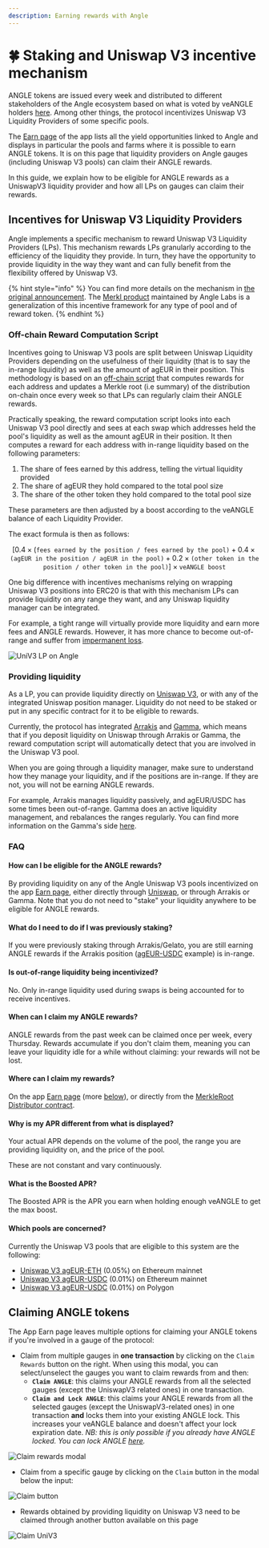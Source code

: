 ```yaml
---
description: Earning rewards with Angle
---
```


# 🍀 Staking and Uniswap V3 incentive mechanism

ANGLE tokens are issued every week and distributed to different stakeholders of the Angle ecosystem based on what is voted by veANGLE holders [here](https://app.angle.money/gauge). Among other things, the protocol incentivizes Uniswap V3 Liquidity Providers of some specific pools.

The [Earn page](https://app.angle.money/earn) of the app lists all the yield opportunities linked to Angle and displays in particular the pools and farms where it is possible to earn ANGLE tokens. It is on this page that liquidity providers on Angle gauges (including Uniswap V3 pools) can claim their ANGLE rewards.

In this guide, we explain how to be eligible for ANGLE rewards as a UniswapV3 liquidity provider and how all LPs on gauges can claim their rewards.

## Incentives for Uniswap V3 Liquidity Providers

Angle implements a specific mechanism to reward Uniswap V3 Liquidity Providers (LPs). This mechanism rewards LPs granularly according to the efficiency of the liquidity they provide. In turn, they have the opportunity to provide liquidity in the way they want and can fully benefit from the flexibility offered by Uniswap V3.

{% hint style="info" %}
You can find more details on the mechanism in [the original announcement](https://blog.angle.money/a-new-incentivization-mechanism-for-uniswap-v3-liquidity-8ce32fa611b1). The [Merkl product](../../../side-products/merkl/) maintained by Angle Labs is a generalization of this incentive framework for any type of pool and of reward token.
{% endhint %}

### Off-chain Reward Computation Script

Incentives going to Uniswap V3 pools are split between Uniswap Liquidity Providers depending on the usefulness of their liquidity (that is to say the in-range liquidity) as well as the amount of agEUR in their position. This methodology is based on an [off-chain script](https://gist.github.com/Picodes/0b738ec92f7bd72ec6e77ffdf5d1c5e2) that computes rewards for each address and updates a Merkle root (i.e summary) of the distribution on-chain once every week so that LPs can regularly claim their ANGLE rewards.

Practically speaking, the reward computation script looks into each Uniswap V3 pool directly and sees at each swap which addresses held the pool's liquidity as well as the amount agEUR in their position. It then computes a reward for each address with in-range liquidity based on the following parameters:

1. The share of fees earned by this address, telling the virtual liquidity provided
2. The share of agEUR they hold compared to the total pool size
3. The share of the other token they hold compared to the total pool size

These parameters are then adjusted by a boost according to the veANGLE balance of each Liquidity Provider.

The exact formula is then as follows:

$$
[0.4 \times(\texttt{fees earned by the position / fees earned by the pool)}+ 0.4 \times \texttt{(agEUR in the position / agEUR in the pool)}+ 0.2 \times \texttt{(other token in the position / other token in the pool)}] \times \texttt{veANGLE boost}
$$

One big difference with incentives mechanisms relying on wrapping Uniswap V3 positions into ERC20 is that with this mechanism LPs can provide liquidity on any range they want, and any Uniswap liquidity manager can be integrated.

For example, a tight range will virtually provide more liquidity and earn more fees and ANGLE rewards. However, it has more chance to become out-of-range and suffer from [impermanent loss](https://www.youtube.com/watch?v=8XJ1MSTEuU0).

![UniV3 LP on Angle](../../../.gitbook/assets/uniV3-lp.png)

### Providing liquidity

As a LP, you can provide liquidity directly on [Uniswap V3](https://app.uniswap.org/#/add/), or with any of the integrated Uniswap position manager. Liquidity do not need to be staked or put in any specific contract for it to be eligible to rewards.

Currently, the protocol has integrated [Arrakis](https://www.arrakis.finance/) and [Gamma](https://www.gamma.xyz/), which means that if you deposit liquidity on Uniswap through Arrakis or Gamma, the reward computation script will automatically detect that you are involved in the Uniswap V3 pool.

When you are going through a liquidity manager, make sure to understand how they manage your liquidity, and if the positions are in-range. If they are not, you will not be earning ANGLE rewards.

For example, Arrakis manages liquidity passively, and agEUR/USDC has some times been out-of-range. Gamma does an active liquidity management, and rebalances the ranges regularly. You can find more information on the Gamma's side [here](https://twitter.com/GammaStrategies/status/1571865274076352512?s=20\&t=PtrXjbL4ViqYiUgC85q-Zg).

### FAQ

#### How can I be eligible for the ANGLE rewards?

By providing liquidity on any of the Angle Uniswap V3 pools incentivized on the app [Earn page](https://app.angle.money/earn), either directly through [Uniswap](https://app.uniswap.org/#/add/), or through Arrakis or Gamma. Note that you do not need to "stake" your liquidity anywhere to be eligible for ANGLE rewards.

#### What do I need to do if I was previously staking?

If you were previously staking through Arrakis/Gelato, you are still earning ANGLE rewards if the Arrakis position ([agEUR-USDC](https://beta.arrakis.finance/vaults/1/0xEDECB43233549c51CC3268b5dE840239787AD56c) example) is in-range.

#### Is out-of-range liquidity being incentivized?

No. Only in-range liquidity used during swaps is being accounted for to receive incentives.

#### When can I claim my ANGLE rewards?

ANGLE rewards from the past week can be claimed once per week, every Thursday. Rewards accumulate if you don't claim them, meaning you can leave your liquidity idle for a while without claiming: your rewards will not be lost.

#### Where can I claim my rewards?

On the app [Earn page](https://app.angle.money/earn) (more [below](staking.md#claiming-angle-tokens)), or directly from the [MerkleRoot Distributor contract](https://etherscan.io/address/0x5a93D504604fB57E15b0d73733DDc86301Dde2f1).

#### Why is my APR different from what is displayed?

Your actual APR depends on the volume of the pool, the range you are providing liquidity on, and the price of the pool.

These are not constant and vary continuously.

#### What is the Boosted APR?

The Boosted APR is the APR you earn when holding enough veANGLE to get the max boost.

#### Which pools are concerned?

Currently the Uniswap V3 pools that are eligible to this system are the following:

* [Uniswap V3 agEUR-ETH](https://info.uniswap.org/#/pools/0x8db1b906d47dfc1d84a87fc49bd0522e285b98b9) (0.05%) on Ethereum mainnet
* [Uniswap V3 agEUR-USDC](https://info.uniswap.org/#/pools/0x735a26a57a0a0069dfabd41595a970faf5e1ee8b) (0.01%) on Ethereum mainnet
* [Uniswap V3 agEUR-USDC](https://info.uniswap.org/#/polygon/pools/0x3fa147d6309abeb5c1316f7d8a7d8bd023e0cd80) (0.01%) on Polygon

## Claiming ANGLE tokens

The App Earn page leaves multiple options for claiming your ANGLE tokens if you're involved in a gauge of the protocol:

* Claim from multiple gauges in **one transaction** by clicking on the `Claim Rewards` button on the right. When using this modal, you can select/unselect the gauges you want to claim rewards from and then:
  * **`Claim ANGLE`**: this claims your ANGLE rewards from all the selected gauges (except the UniswapV3 related ones) in one transaction.
  * **`Claim and Lock ANGLE`**: this claims your ANGLE rewards from all the selected gauges (except the UniswapV3-related ones) in one transaction **and** locks them into your existing ANGLE lock. This increases your veANGLE balance and doesn't affect your lock expiration date. _NB: this is only possible if you already have ANGLE locked. You can lock ANGLE_ [_here_](https://app.angle.money/lock)_._

![Claim rewards modal](../../../.gitbook/assets/claim-rewards-modal.png)

* Claim from a specific gauge by clicking on the `Claim` button in the modal below the input:

![Claim button](../../../.gitbook/assets/claim-rewards-from-pool.png)

* Rewards obtained by providing liquidity on Uniswap V3 need to be claimed through another button available on this page

![Claim UniV3](../../../.gitbook/assets/claim-uniV3.png)
